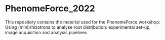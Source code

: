 # PhenomeForce_2022
This repository contains the material used for the PhenomeForce workshop: Using (mini)rhizotrons to analyse root distribution: experimental set-up, image acquisition and analysis pipelines
